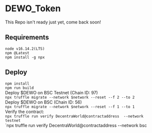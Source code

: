 # DEWO_Token

This Repo isn't ready just yet, come back soon!



## Requirements


`node v16.14.2(LTS)`<br>
`npm @Latest`<br>
`npm install -g npx`<br>

 


## Deploy


`npm install`<br>
`npm run build`<br>
Deploy $DEWO on BSC Testnet (Chain ID: 97)<br>
`npx truffle migrate --network $network --reset --f 2 --to 2`<br>
Deploy $DEWO on BSC (Chain ID: 56)<br>
`npx truffle migrate --network $network --reset --f 1 --to 1`<br>
Verify the contract:<br>
`npx truffle run verify DecentraWorld@contractaddress  --network testnet`<br>
`npx truffle run verify DecentraWorld@contractaddress  --network bsc

